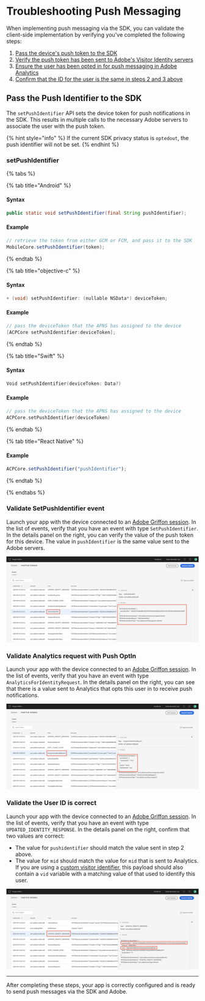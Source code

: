 # Troubleshooting Push Messaging

When implementing push messaging via the SDK, you can validate the client-side implementation by verifying you've completed the following steps:

1. [Pass the device's push token to the SDK](#pass-the-push-identifier-to-the-sdk)
2. [Verify the push token has been sent to Adobe's Visitor Identity servers](#validate-setpushidentifier-event)
3. [Ensure the user has been opted in for push messaging in Adobe Analytics](#validate-analytics-request-with-push-optin)
4. [Confirm that the ID for the user is the same in steps 2 and 3 above](validate-the-user-id-is-correct)

## Pass the Push Identifier to the SDK

The `setPushIdentifier` API sets the device token for push notifications in the SDK. This results in multiple calls to the necessary Adobe servers to associate the user with the push token.

{% hint style="info" %}
If the current SDK privacy status is `optedout`, the push identifier will not be set.
{% endhint %}

### setPushIdentifier

{% tabs %}

{% tab title="Android" %}

#### Syntax

```java
public static void setPushIdentifier(final String pushIdentifier);
```

#### Example

```java
// retrieve the token from either GCM or FCM, and pass it to the SDK
MobileCore.setPushIdentifier(token);
```

{% endtab %}

{% tab title="objective-c" %}

#### Syntax

```objectivec
+ (void) setPushIdentifier: (nullable NSData*) deviceToken;
```

#### Example

```objectivec
// pass the deviceToken that the APNS has assigned to the device
[ACPCore setPushIdentifier:deviceToken];
```

{% endtab %}

{% tab title="Swift" %}

#### Syntax

```swift
Void setPushIdentifier(deviceToken: Data?)
```

#### Example

```swift
// pass the deviceToken that the APNS has assigned to the device
ACPCore.setPushIdentifier(deviceToken)
```

{% endtab %}

{% tab title="React Native" %}

#### Example

```jsx
ACPCore.setPushIdentifier("pushIdentifier");
```

{% endtab %}

{% endtabs %}

### Validate SetPushIdentifier event

Launch your app with the device connected to an [Adobe Griffon session](../../beta/project-griffon). In the list of events, verify that you have an event with type `SetPushIdentifier`. In the details panel on the right, you can verify the value of the push token for this device. The value in `pushIdentifier` is the same value sent to the Adobe servers.

<img src="../../.gitbook/assets/push_token_to_identity.png" />

### Validate Analytics request with Push OptIn

Launch your app with the device connected to an [Adobe Griffon session](../../beta/project-griffon). In the list of events, verify that you have an event with type `AnalyticsForIdentityRequest`. In the details panel on the right, you can see that there is a value sent to Analytics that opts this user in to receive push notifications.

<img src="../../.gitbook/assets/push_analytics_optin.png" />

### Validate the User ID is correct

Launch your app with the device connected to an [Adobe Griffon session](../../beta/project-griffon). In the list of events, verify that you have an event with type `UPDATED_IDENTITY_RESPONSE`. In the details panel on the right, confirm that two values are correct:

* The value for `pushidentifier` should match the value sent in step 2 above.
* The value for `mid` should match the value for `mid` that is sent to Analytics. If you are using a [custom visitor identifier](../../using-mobile-extensions/adobe-analytics/analytics-api-reference#setidentifier), this payload should also contain a `vid` variable with a matching value of that used to identify this user.

<img src="../../.gitbook/assets/push_identities.png" />

<hr />

After completing these steps, your app is correctly configured and is ready to send push messages via the SDK and Adobe.
